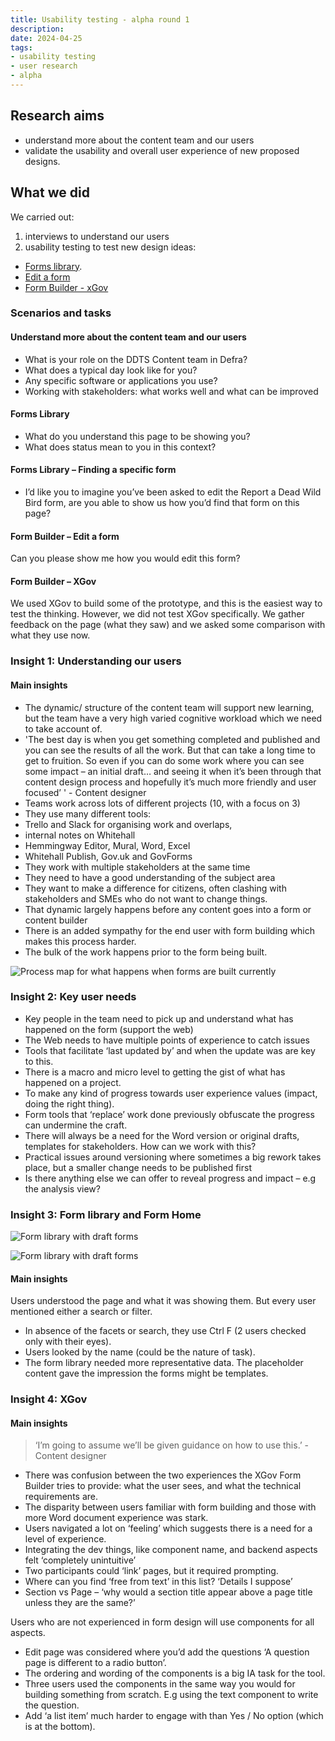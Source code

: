 ```yaml
---
title: Usability testing - alpha round 1
description:
date: 2024-04-25
tags:
- usability testing
- user research
- alpha
---
```


## Research aims
- understand more about the content team and our users
- validate the usability and overall user experience of new proposed designs.

## What we did
We carried out:

1. interviews to understand our users
2. usability testing to test new design ideas:

- [Forms library](http://defra-forms-mvp-prototype-6c025bd15252.herokuapp.com/library).
- [Edit a form](https://designer.forms.cyb.dev/app/designer/user-research-test)
- [Form Builder - xGov](https://www.figma.com/proto/1A9Tthy0CJeqp2rGNSKRjH/Defra-Form-Builder-flows?type=design&node-id=2014-116998&t=bdtb4pOB9WsYhrNs-1&scaling=contain&page-id=1330%3A51984&mode=design)

### Scenarios and tasks

#### Understand more about the content team and our users
- What is your role on the DDTS Content team in Defra?
- What does a typical day look like for you?
- Any specific software or applications you use?
- Working with stakeholders: what works well and what can be improved

#### Forms Library
- What do you understand this page to be showing you?
- What does status mean to you in this context?

#### Forms Library – Finding a specific form
- I’d like you to imagine you’ve been asked to edit the Report a Dead Wild Bird form, are you able to show us how you’d find that form on this page?

#### Form Builder – Edit a form
Can you please show me how you would edit this form?

#### Form Builder – XGov
We used XGov to build some of the prototype, and this is the easiest way to test the thinking. However, we did not test XGov specifically.
We gather feedback on the page (what they saw) and we asked some comparison with what they use now.

### Insight 1: Understanding our users

#### Main insights
- The dynamic/ structure of the content team will support new learning, but the team have a very high varied cognitive workload which we need to take account of.
- 'The best day is when you get something completed and published and you can see the results of all the work. But that can take a long time to get to fruition. So even if you can do some work where you can see some impact – an initial draft… and seeing it when it’s been through that content design process and hopefully it’s much more friendly and user focused’ ' - Content designer
- Teams work across lots of different projects (10, with a focus on 3)
- They use many different tools:
- Trello and Slack for organising work and overlaps,
- internal notes on Whitehall
- Hemmingway Editor, Mural, Word, Excel
- Whitehall Publish, Gov.uk and GovForms
- They work with multiple stakeholders at the same time
- They need to have a good understanding of the subject area
- They want to make a difference for citizens, often clashing with stakeholders and SMEs who do not want to change things.
- That dynamic largely happens before any content goes into a form or content builder
- There is an added sympathy for the end user with form building which makes this process harder.
- The bulk of the work happens prior to the form being built.

![Process map for what happens when forms are built currently](01.png "Process map for what happens when forms are built currently.")


### Insight 2: Key user needs

- Key people in the team need to pick up and understand what has happened on the form (support the web)
- The Web needs to have multiple points of experience to catch issues
- Tools that facilitate ‘last updated by’ and when the update was are key to this.
- There is a macro and micro level to getting the gist of what has happened on a project.
- To make any kind of progress towards user experience values (impact, doing the right thing).
- Form tools that ‘replace’ work done previously obfuscate the progress can undermine the craft.
- There will always be a need for the Word version or original drafts, templates for stakeholders. How can we work with this?
- Practical issues around versioning where sometimes a big rework takes place, but a smaller change needs to be published first
- Is there anything else we can offer to reveal progress and impact – e.g the analysis view?

### Insight 3: Form library and Form Home

![Form library with draft forms](02.png "Form library with draft forms.")

![Form library with draft forms](03.png "Form library with published and draft forms.")


#### Main insights
Users understood the page and what it was showing them. But every user mentioned either a search or filter.
- In absence of the facets or search, they use Ctrl F (2 users checked only with their eyes).
- Users looked by the name (could be the nature of task).
- The form library needed more representative data. The placeholder content gave the impression the forms might be templates.

### Insight 4: XGov
#### Main insights

> ‘I’m going to assume we’ll be given guidance on how to use this.’ - Content designer
- There was confusion between the two experiences the XGov Form Builder tries to provide: what the user sees, and what the technical requirements are.
- The disparity between users familiar with form building and those with more Word document experience was stark.
- Users navigated a lot on ‘feeling’ which suggests there is a need for a level of experience.
- Integrating the dev things, like component name, and backend aspects felt ‘completely unintuitive’
- Two participants could ‘link’ pages, but it required prompting.
- Where can you find ‘free from text’ in this list? ‘Details I suppose’
- Section vs Page – ‘why would a section title appear above a page title unless they are the same?’

Users who are not experienced in form design will use components for all aspects.
- Edit page was considered where you’d add the questions ‘A question page is different to a radio button’.
- The ordering and wording of the components is a big IA task for the tool.
- Three users used the components in the same way you would for building something from scratch. E.g using the text component to write the question.
- Add ‘a list item’ much harder to engage with than Yes / No option (which is at the bottom).

